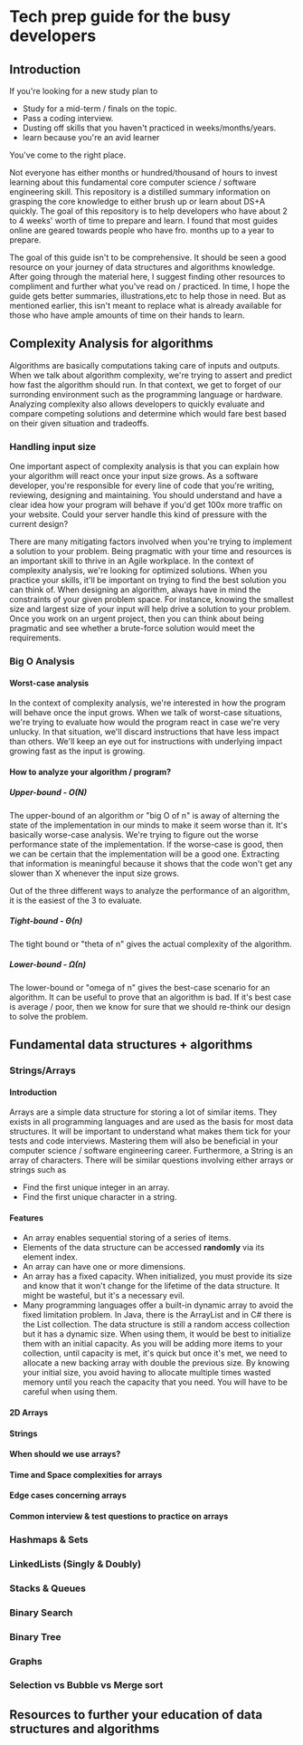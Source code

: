 # Tech prep guide for the busy developers

## Introduction

If you're looking for a new study plan to
- Study for a mid-term / finals on the topic.
- Pass a coding interview.
- Dusting off skills that you haven't practiced in weeks/months/years.
- learn because you're an avid learner

You've come to the right place.

Not everyone has either months or hundred/thousand of hours to invest learning about this fundamental core computer science / software engineering skill. This repository is a distilled summary information on grasping the core knowledge to either brush up or learn about DS+A quickly. The goal of this repository is to help developers who have about 2 to 4 weeks' worth of time to prepare and learn. I found that most guides online are geared towards people who have fro. months up to a year to prepare.

The goal of this guide isn't to be comprehensive. It should be seen a good resource on your journey of data structures and algorithms knowledge. After going through the material here, I suggest finding other resources to compliment and further what you've read on / practiced. In time, I hope the guide gets better summaries, illustrations,etc to help those in need. But as mentioned earlier, this isn't meant to replace what is already available for those who have ample amounts of time on their hands to learn.

## Complexity Analysis for algorithms
Algorithms are basically computations taking care of inputs and outputs. When we talk about algorithm complexity, we're trying to assert and predict how fast the algorithm should run. In that context, we get to forget of our surronding environment such as the programming language or hardware. Analyzing complexity also allows developers to quickly evaluate and compare competing solutions and determine which would fare best based on their given situation and tradeoffs.

### Handling input size
One important aspect of complexity analysis is that you can explain how your algorithm will react once your input size grows. As a software developer, you're responsible for every line of code that you're writing, reviewing, designing and maintaining. You should understand and have a clear idea how your program will behave if you'd get 100x more traffic on your website. Could your server handle this kind of pressure with the current design?

There are many mitigating factors involved when you're trying to implement a solution to your problem. Being pragmatic with your time and resources is an important skill to thrive in an Agile workplace. In the context of complexity analysis, we're looking for optimized solutions. When you practice your skills, it'll be important on trying to find the best solution you can think of. When designing an algorithm, always have in mind the constraints of your given problem space. For instance, knowing the smallest size and largest size of your input will help drive a solution to your problem. Once you work on an urgent project, then you can think about being pragmatic and see whether a brute-force solution would meet the requirements.

### Big O Analysis

#### Worst-case analysis
In the context of complexity analysis, we're interested in how the program will behave once the input grows. When we talk of worst-case situations, we're trying to evaluate how would the program react in case we're very unlucky. In that situation, we'll discard instructions that have less impact than others. We'll keep an eye out for instructions with underlying impact growing fast as the input is growing. 

#### How to analyze your algorithm / program?

##### Upper-bound - O(N)
The upper-bound of an algorithm or "big O of n" is away of alterning the state of the implementation in our minds to make it seem worse than it. It's basically worse-case analysis. We're trying to figure out the worse performance state of the implementation. If the worse-case is good, then we can be certain that the implementation will be a good one. Extracting that information is meaningful because it shows that the code won't get any slower than X whenever the input size grows.

Out of the three different ways to analyze the performance of an algorithm, it is the easiest of the 3 to evaluate.

##### Tight-bound - Θ(n)
The tight bound or "theta of n" gives the actual complexity of the algorithm.

##### Lower-bound - Ω(n) 
The lower-bound or "omega of n" gives the best-case scenario for an algorithm. It can be useful to prove that an algorithm is bad. If it's best case is average / poor, then we know for sure that we should re-think our design to solve the problem.

## Fundamental data structures + algorithms

### Strings/Arrays

#### Introduction
Arrays are a simple data structure for storing a lot of similar items. They exists in  all programming languages and are used as the basis for most data structures. It will be important to understand what makes them tick for your tests and code interviews. Mastering them will also be beneficial in your computer science / software engineering career. Furthermore, a String is an array of characters. There will be similar questions involving either arrays or strings such as

- Find the first unique integer in an array.
- Find the first unique character in a string.

#### Features
- An array enables sequential storing of a series of items.
- Elements of the data structure can be accessed **randomly** via its element index.
- An array can have one or more dimensions.
- An array has a fixed capacity. When initialized, you must provide its size and know that it won't change for the lifetime of the data structure. It might be wasteful, but it's a necessary evil.
- Many programming languages offer a built-in dynamic array to avoid the fixed limitation problem. In Java, there is the ArrayList and in C# there is the List<T> collection. The data structure is still a random access collection but it has a dynamic size. When using them, it would be best to initialize them with an initial capacity. As you will be adding more items to your collection, until capacity is met, it's quick but once it's met, we need to allocate a new backing array with double the previous size. By knowing your initial size, you avoid having to allocate multiple times wasted memory until you reach the capacity that you need. You will have to be careful when using them.

#### 2D Arrays

#### Strings

#### When should we use arrays?

#### Time and Space complexities for arrays

#### Edge cases concerning arrays

#### Common interview & test questions to practice on arrays

### Hashmaps & Sets

### LinkedLists (Singly & Doubly)

### Stacks & Queues

### Binary Search

### Binary Tree

### Graphs

### Selection vs Bubble vs Merge sort



## Resources to further your education of data structures and algorithms
